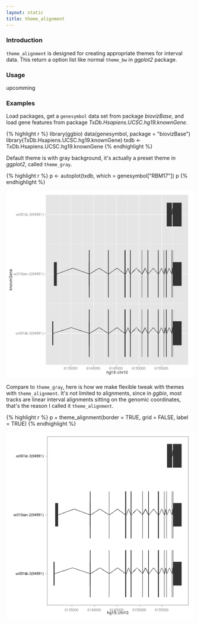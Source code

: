 ```yaml
---
layout: static
title: theme_alignment
---
```





### Introduction
`theme_alignment` is designed for creating appropriate themes for interval
data. This return a option list like normal `theme_bw` in *ggplot2* package. 


### Usage
  upcomming
  
### Examples
Load packages, get a `genesymbol` data set from package *biovizBase*, and load
gene features from package *TxDb.Hsapiens.UCSC.hg19.knownGene*.


{% highlight r %}
library(ggbio)
data(genesymbol, package = "biovizBase")
library(TxDb.Hsapiens.UCSC.hg19.knownGene)
txdb <- TxDb.Hsapiens.UCSC.hg19.knownGene
{% endhighlight %}




Default theme is with gray background, it's actually a preset theme in
*ggplot2*, called `theme_gray`.


{% highlight r %}
p <- autoplot(txdb, which = genesymbol["RBM17"])
p
{% endhighlight %}

![plot of chunk theme:default](theme_alignment-theme:default.png) 


Compare to `theme_gray`, here is how we make flexible tweak with themes with
`theme_alignment`. It's not limited to alignments, since in *ggbio*, most tracks
are linear interval alignments sitting on the genomic coordinates, that's the
reason I called it `theme_alignment`.


{% highlight r %}
p + theme_alignment(border = TRUE, grid = FALSE, label = TRUE)
{% endhighlight %}

![plot of chunk theme:alignment](theme_alignment-theme:alignment.png) 

